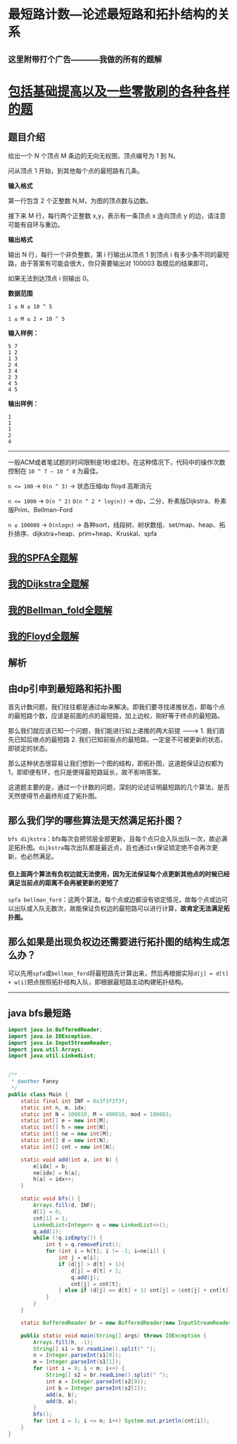 # 最短路计数—论述最短路和拓扑结构的关系
## **`这里附带打个广告——————我做的所有的题解`**

# [包括基础提高以及一些零散刷的各种各样的题](https://www.acwing.com/blog/content/33005/) 

## 题目介绍

给出一个 N 个顶点 M 条边的无向无权图，顶点编号为 1 到 N。

问从顶点 1 开始，到其他每个点的最短路有几条。

**输入格式**

第一行包含 2 个正整数 N,M，为图的顶点数与边数。

接下来 M 行，每行两个正整数 x,y，表示有一条顶点 x 连向顶点 y 的边，请注意可能有自环与重边。

**输出格式**

输出 N 行，每行一个非负整数，第 i 行输出从顶点 1 到顶点 i 有多少条不同的最短路，由于答案有可能会很大，你只需要输出对 100003 取模后的结果即可。

如果无法到达顶点 i 则输出 0。

**数据范围**

```
1 ≤ N ≤ 10 ^ 5
 
1 ≤ M ≤ 2 × 10 ^ 5
```

**输入样例：**
```
5 7
1 2
1 3
2 4
3 4
2 3
4 5
4 5
```

**输出样例：**

```
1
1
1
2
4
```

----------

一般ACM或者笔试题的时间限制是1秒或2秒。在这种情况下，代码中的操作次数控制在 `10 ^ 7 ∼ 10 ^ 8` 为最佳。

`n <= 100` -> `O(n ^ 3)` -> 状态压缩dp floyd 高斯消元

`n <= 1000` -> `O(n ^ 2)` `O(n ^ 2 * log(n))` -> dp，二分，朴素版Dijkstra、朴素版Prim、Bellman-Ford

`n ≤ 100000`  -> `O(nlogn)` -> 各种sort，线段树、树状数组、set/map、heap、拓扑排序、dijkstra+heap、prim+heap、Kruskal、spfa

## [我的SPFA全题解](https://www.acwing.com/solution/content/184825/) 

##  [我的Dijkstra全题解](https://www.acwing.com/solution/content/184816/) 

## [我的Bellman_fold全题解](https://www.acwing.com/solution/content/189425/)

## [我的Floyd全题解](https://www.acwing.com/solution/content/189426/)


## 解析

## 由dp引申到最短路和拓扑图

首先计数问题，我们往往都是通过dp来解决。即我们要寻找递推状态，即每个点的最短路个数，应该是前面的点的最短路，加上边权，刚好等于终点的最短路。

那么我们就应该已知一个问题，我们能进行如上递推的两大前提 ---> 1. 我们首先已知后继点的最短路 2. 我们已知前驱点的最短路，一定是不可被更新的状态，即锁定的状态。

那么这种状态很容易让我们想到一个图的结构，即拓扑图，这道题保证边权都为1，即即便有环，也只是使得最短路延长，故不影响答案。

这道题主要的是，通过一个计数的问题，深刻的论述证明最短路的几个算法，是否天然使得节点最终形成了拓扑图。

## 那么我们学的哪些算法是天然满足拓扑图？

`bfs dijkstra`：bfs每次会把邻层全部更新，且每个点只会入队出队一次，故必满足拓扑图。`dijkstra`每次出队都是最近点，且也通过`st`保证锁定绝不会再次更新，也必然满足。

#### 但上面两个算法有负权边就无法使用，因为无法保证每个点更新其他点的时候已经满足当前点的距离不会再被更新的更短了

`spfa bellman_ford`：这两个算法，每个点或边都没有锁定情况，故每个点或边可以出队或入队无数次，故能保证负权边的最短路可以进行计算，**故肯定无法满足拓扑图。**

## 那么如果是出现负权边还需要进行拓扑图的结构生成怎么办？

可以先用`spfa`或`bellman_ford`将最短路先计算出来，然后再根据实际`d[j] = d[t] + w[i]`把点按照拓扑结构入队，即根据最短路主动构建拓扑结构。

----------

## java bfs最短路

```java
import java.io.BufferedReader;
import java.io.IOException;
import java.io.InputStreamReader;
import java.util.Arrays;
import java.util.LinkedList;


/**
 * @author Fanxy
 */
public class Main {
    static final int INF = 0x3f3f3f3f;
    static int n, m, idx;
    static int N = 100010, M = 400010, mod = 100003;
    static int[] e = new int[M];
    static int[] h = new int[N];
    static int[] ne = new int[M];
    static int[] d = new int[N];
    static int[] cnt = new int[N];

    static void add(int a, int b) {
        e[idx] = b;
        ne[idx] = h[a];
        h[a] = idx++;
    }

    static void bfs() {
        Arrays.fill(d, INF);
        d[1] = 0;
        cnt[1] = 1;
        LinkedList<Integer> q = new LinkedList<>();
        q.add(1);
        while (!q.isEmpty()) {
            int t = q.removeFirst();
            for (int i = h[t]; i != -1; i=ne[i]) {
                int j = e[i];
                if (d[j] > d[t] + 1){
                    d[j] = d[t] + 1;
                    q.add(j);
                    cnt[j] = cnt[t];
                } else if (d[j] == d[t] + 1) cnt[j] = (cnt[j] + cnt[t]) % mod;
            }
        }
    }

    static BufferedReader br = new BufferedReader(new InputStreamReader(System.in));

    public static void main(String[] args) throws IOException {
        Arrays.fill(h, -1);
        String[] s1 = br.readLine().split(" ");
        n = Integer.parseInt(s1[0]);
        m = Integer.parseInt(s1[1]);
        for (int i = 0; i < m; i++) {
            String[] s2 = br.readLine().split(" ");
            int a = Integer.parseInt(s2[0]);
            int b = Integer.parseInt(s2[1]);
            add(a, b);
            add(b, a);
        }
        bfs();
        for (int i = 1; i <= n; i++) System.out.println(cnt[i]);
    }
}
```